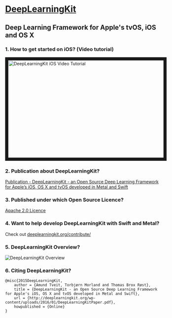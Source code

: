 # [DeepLearningKit](http://deeplearningkit.org)

## Deep Learning Framework for Apple's tvOS, iOS and OS X

### 1. How to get started on iOS? (Video tutorial)
<a href="http://www.youtube.com/watch?feature=player_embedded&v=i5FxMbcKFiw" target="_blank"><img src="http://img.youtube.com/vi/i5FxMbcKFiw/0.jpg" 
alt="DeepLearningKit iOS Video Tutorial" width="560" height="315" border="10" /></a>


### 2. Publication about DeepLearningKit?
[Publication - DeepLearningKit - an Open Source Deep Learning
Framework for Apple’s iOS, OS X and tvOS
developed in Metal and Swift](http://deeplearningkit.org/wp-content/uploads/2016/01/DeepLearningKitPaper.pdf)

### 3. Published under which Open Source Licence?
[Apache 2.0 Licence](https://github.com/DeepLearningKit/DeepLearningKit/blob/master/LICENSE)

### 4. Want to help develop DeepLearningKit with Swift and Metal?
Check out [deeplearningkit.org/contribute/](http://deeplearningkit.org/contribute/)

### 5. DeepLearningKit Overview?
![DeepLearningKit Overview](http://deeplearningkit.github.io/DeepLearningKit/imgs/deeplearningkitoverview.png)

### 6. Citing DeepLearningKit?
```
@misc{2015DeepLearningKit,
    author = {Amund Tveit, Torbjørn Morland and Thomas Brox Røst},
    title = {DeepLearningKit - an Open Source Deep Learning Framework for Apple's iOS, OS X and tvOS developed in Metal and Swift}, 
    url = {http://deeplearningkit.org/wp-content/uploads/2016/01/DeepLearningKitPaper.pdf},
    howpublished = {Online}
}
```

